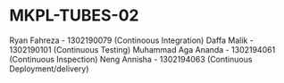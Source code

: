 # MKPL-TUBES-02

Ryan Fahreza - 1302190079 (Continoous Integration)
Daffa Malik - 1302190101 (Continuous Testing)
Muhammad Aga Ananda - 1302194061 (Continuous Inspection)
Neng Annisha - 1302194063 (Continuous Deployment/delivery)
